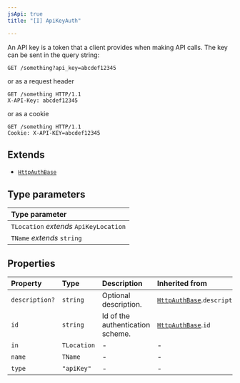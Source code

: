 ```yaml
---
jsApi: true
title: "[I] ApiKeyAuth"

---
```

An API key is a token that a client provides when making API calls. The key can be sent in the query string:
```
GET /something?api_key=abcdef12345
```

or as a request header

```
GET /something HTTP/1.1
X-API-Key: abcdef12345
```

or as a cookie

```
GET /something HTTP/1.1
Cookie: X-API-KEY=abcdef12345
```

## Extends

- [`HttpAuthBase`](HttpAuthBase.md)

## Type parameters

| Type parameter |
| :------ |
| `TLocation` *extends* `ApiKeyLocation` |
| `TName` *extends* `string` |

## Properties

| Property | Type | Description | Inherited from |
| :------ | :------ | :------ | :------ |
| `description?` | `string` | Optional description. | [`HttpAuthBase`](HttpAuthBase.md).`description` |
| `id` | `string` | Id of the authentication scheme. | [`HttpAuthBase`](HttpAuthBase.md).`id` |
| `in` | `TLocation` | - | - |
| `name` | `TName` | - | - |
| `type` | `"apiKey"` | - | - |
